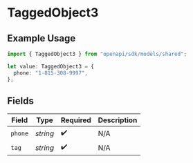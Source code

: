 # TaggedObject3

## Example Usage

```typescript
import { TaggedObject3 } from "openapi/sdk/models/shared";

let value: TaggedObject3 = {
  phone: "1-815-308-9997",
};
```

## Fields

| Field              | Type               | Required           | Description        |
| ------------------ | ------------------ | ------------------ | ------------------ |
| `phone`            | *string*           | :heavy_check_mark: | N/A                |
| `tag`              | *string*           | :heavy_check_mark: | N/A                |